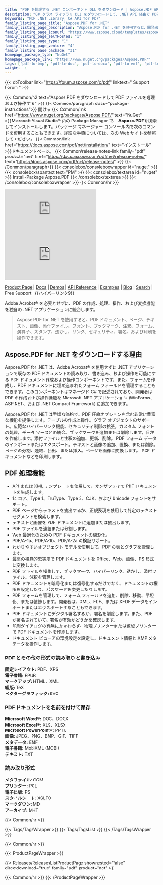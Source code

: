 ```yaml
---
title: "PDF を処理する .NET コンポーネント DLL をダウンロード | Aspose.PDF API"
description: "C# クラス ライブラリ DLL をダウンロードして、.NET API 経由で PDF ページ、画像、添付ファイル、フォント、ブックマーク、注釈、フォーム、透かし、セキュリティ、および印刷を操作します。"
keywords: "PDF .NET Library, C# API for PDF"
family_listing_page_title: "Aspose.PDF for .NET"
family_listing_page_description: "Aspose.PDF for .NET を使用すると、開発者は PDF ドキュメントの作成、操作、および変換機能を .NET アプリケーションに組み込むことができます。 PDF、XFA、TXT、HTML、PCL、XML、XPS、EPUB、TEX、画像ファイル形式など、多くの一般的なファイル形式での作業をサポートしています。"
family_listing_page_iconurl: "https://www.aspose.cloud/templates/aspose/App_Themes/V3/images/pdf/272x272/aspose_pdf-for-net-min.png"
family_listing_page_selfHosted: "1"
family_listing_page_type: "1"
family_listing_page_venture: "4"
family_listing_page_package: "31"
homepage_package_type: "NuGet"
homepage_package_link: "https://www.nuget.org/packages/Aspose.PDF/"
tags: ['pdf-to-bmp', 'pdf-to-doc', 'pdf-to-docx', 'pdf-to-emf', 'pdf-to-epub', 'pdf-to-excel', 'pdf-to-html', 'pdf-to-jpg', 'pdf-to-latex', 'pdf-to-pdfa', 'pdf-to-png', 'pdf-to-pptx', 'pdf-to-svg', 'pdf-to-text', 'pdf-to-text', 'pdf-to-tiff', 'pdf-to-xls', 'pdf-to-xlsx', 'pdf-to-xps', 'pdfa-to-pdf', 'xml-to-pdf', 'xps-to-pdf']
weight:  1
---
```


{{< dbToolbar link="https://forum.aspose.com/c/pdf" linktext=" Support Forum " >}}

{{< Common/h2 text="Aspose.PDF をダウンロードして PDF ファイルを処理および操作する"  >}}
{{< Common/paragraph class="package-instructions">}}
開ける
{{< Common/link href="https://www.nuget.org/packages/Aspose.PDF/" text="NuGet"  >}}Microsoft Visual Studio® 内の Package Manager で、 <b>Aspose.PDF</b>を検索してインストールします。パッケージ マネージャー コンソール内で次のコマンドを使用することもできます。詳細な手順については、次の Web サイトを参照してください。
{{< Common/link href="https://docs.aspose.com/pdf/net/installation/" text="インストール"  >}}ドキュメントページ。
{{< Common/release-notes-link family="pdf" product="net" href="https://docs.aspose.com/pdf/net/release-notes/" text="https://docs.aspose.com/pdf/net/release-notes/"  >}}
{{< /Common/paragraph>}}
{{< consolebox/consoleboxwrapper id="nuget" >}}
       {{< consolebox/spantext text="PM" >}}
       {{< consolebox/textarea id="nuget" >}} Install-Package Aspose.PDF {{< /consolebox/textarea >}}
{{< /consolebox/consoleboxwrapper >}}
{{< Common/hr >}}

![Nuget](https://img.shields.io/nuget/v/Aspose.Pdf) ![Nuget](https://img.shields.io/nuget/dt/Aspose.Pdf?label=nuget%20downloads)

[Product Page](https://products.aspose.com/pdf/net/) | [Docs](https://docs.aspose.com/pdf/net/) | [Demos](https://products.aspose.app/pdf/family) | [API Reference](https://reference.aspose.com/pdf/net) | [Examples](https://github.com/aspose-pdf/Aspose.PDF-for-.NET/tree/master/Examples) | [Blog](https://blog.aspose.com/category/pdf/) | [Search](https://search.aspose.com/) | [Free Support](https://forum.aspose.com/c/pdf) | {{ハイパーリンク9}}

Adobe Acrobat® を必要とせずに、PDF の作成、処理、操作、および変換機能を独自の .NET アプリケーションに統合します。

> Aspose.PDF for .NET を使用すると、PDF ドキュメント、ページ、テキスト、画像、添付ファイル、フォント、ブックマーク、注釈、フォーム、演算子、スタンプ、透かし、リンク、セキュリティ、署名、および印刷を操作できます。

## Aspose.PDF for .NET をダウンロードする理由

Aspose.PDF for .NET は、Adobe Acrobat® を使用せずに .NET アプリケーションで既存の PDF ドキュメントの読み取り、書き込み、および操作を可能にする PDF ドキュメント作成および操作コンポーネントです。また、フォームを作成し、PDF ドキュメントに埋め込まれたフォーム フィールドを管理することもできます。このコンポーネントはマネージド C# で記述されており、開発者は PDF の作成および操作機能を Microsoft .NET アプリケーション (WinForms、ASP.NET、および .NET Compact Framework) に追加できます。

Aspose.PDF for .NET は手頃な価格で、PDF 圧縮オプションを含む非常に豊富な機能を提供します。テーブルの作成と操作。グラフ オブジェクトのサポート。広範なハイパーリンク機能。セキュリティ制御の拡張。カスタム フォントの処理。データ ソースとの統合。ブックマークを追加または削除します。目次を作成します。添付ファイルと注釈の追加、更新、削除。 PDF フォーム データのインポートまたはエクスポート。テキストと画像の追加、置換、または削除。ページの分割、連結、抽出、または挿入。ページを画像に変換します。 PDF ドキュメントなどを印刷します。

## PDF 処理機能

- API または XML テンプレートを使用して、オンザフライで PDF ドキュメントを生成します。
- 14 コア、Type 1、TruType、Type 3、CJK、および Unicode フォントをサポート。
- PDF ページからテキストを抽出するか、正規表現を使用して特定のテキスト セグメントを検索します。
- テキストと画像を PDF ドキュメントに追加または抽出します。
- PDF ファイルを連結または分割します。
- Web 最適化のための PDF ドキュメントの線形化。
- PDF/A-1a、PDF/A-1b、PDF/A-2a の検証サポート。
- わかりやすいオブジェクト モデルを使用して、PDF の表とグラフを管理します。
- 最高の視覚的忠実度で PDF ドキュメントを Office、Web、画像、PS 形式に変換します。
- PDF ファイルを操作して、ブックマーク、ハイパーリンク、透かし、添付ファイル、注釈を管理します。
- PDF ドキュメントを暗号化または復号化するだけでなく、ドキュメントの権限を設定したり、パスワードを変更したりします。
- PDF フォームを管理して、フォーム フィールドを追加、削除、移動、平坦化、または装飾します。開発者は、XML、FDF、または XFDF データをインポートまたはエクスポートすることもできます。
- PDF ドキュメントにデジタル署名するか、署名を削除します。また、PDF が署名されていて、署名が有効かどうかを確認します。
- 印刷ダイアログの有無にかかわらず、物理プリンターまたは仮想プリンターで PDF ドキュメントを印刷します。
- ドキュメント ビューアの環境設定を設定し、ドキュメント情報と XMP メタデータを操作します。

### PDF とその他の形式の読み取りと書き込み

**固定レイアウト:** PDF、XPS\
**電子書籍:** EPUB\
**マークアップ:** HTML、XML\
**組版:** TeX\
**ベクターグラフィック:** SVG

### PDF ドキュメントを名前を付けて保存

**Microsoft Word®:** DOC、DOCX\
**Microsoft Excel®:** XLS、XLSX\
**Microsoft PowerPoint®:** PPTX\
**画像:** JPEG、PNG、BMP、GIF、TIFF\
**メタデータ:** EMF\
**電子書籍:** MobiXML (MOBI)\
**テキスト:** TXT

### 読み取り形式

**メタファイル:** CGM\
**プリンター:** PCL\
**電子出版:** PS\
**スタイルシート:** XSLFO\
**マークダウン:** MD\
**アーカイブ:** MHT

{{< Common/hr >}}

{{< Tags/TagsWrapper >}}
 {{< Tags/TagsList >}}
{{< /Tags/TagsWrapper >}}

{{< Common/hr >}}

{{< ProductPageWrapper >}}
<!-- ReleasesListProductPage-->
   {{< Releases/ReleasesListProductPage shownested="false"  directdownload="true" family="pdf" product="net" >}}
<!-- /ReleasesListProductPage-->
{{< Common/hr >}}
{{< /ProductPageWrapper >}}

